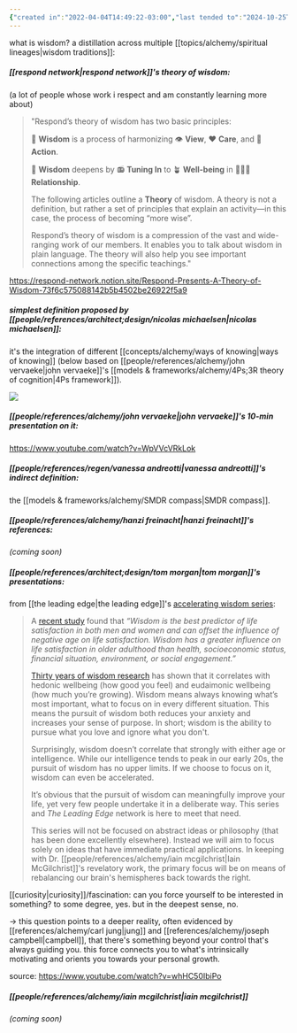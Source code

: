 ```yaml
---
{"created in":"2022-04-04T14:49:22-03:00","last tended to":"2024-10-25T11:43:10-03:00","tags":["alchemy","concept","🌱"],"dg-publish":true,"notestage":["🌱"],"relevancescore":98,"created":"2022-04-04T14:49:22.557-03:00","updated":"2025-06-09T18:28:17.770-03:00","readinesslevel":"10%","permalink":"/concepts/alchemy/wisdom/","dgPassFrontmatter":true}
---
```


what is wisdom? a distillation across multiple [[topics/alchemy/spiritual lineages\|wisdom traditions]]:

##### [[respond network\|respond network]]'s theory of wisdom:
(a lot of people whose work i respect and am constantly learning more about)

> "Respond’s theory of wisdom has two basic principles:
>
> 🧙 **Wisdom** is a process of harmonizing 👁️ **View**, ❤️ **Care**, and 🤲 **Action**.
>
> 🧙 **Wisdom** deepens by 📻 **Tuning In** to 🪴 **Well-being** in 🧑‍🤝‍🧑 **Relationship**.
>
> The following articles outline a **Theory** of wisdom. A theory is not a definition, but rather a set of principles that explain an activity—in this case, the process of becoming “more wise”.
> 
> Respond’s theory of wisdom is a compression of the vast and wide-ranging work of our members. It enables you to talk about wisdom in plain language. The theory will also help you see important connections among the specific teachings."

https://respond-network.notion.site/Respond-Presents-A-Theory-of-Wisdom-73f6c575088142b5b4502be26922f5a9

##### simplest definition proposed by [[people/references/architect;design/nicolas michaelsen\|nicolas michaelsen]]:

it's the integration of different [[concepts/alchemy/ways of knowing\|ways of knowing]] (below based on [[people/references/alchemy/john vervaeke\|john vervaeke]]'s [[models & frameworks/alchemy/4Ps;3R theory of cognition\|4Ps framework]]).

![](https://i.imgur.com/gMMNtud.png)

##### [[people/references/alchemy/john vervaeke\|john vervaeke]]'s 10-min presentation on it:

https://www.youtube.com/watch?v=WpVVcVRkLok

##### [[people/references/regen/vanessa andreotti\|vanessa andreotti]]'s indirect definition:

the [[models & frameworks/alchemy/SMDR compass\|SMDR compass]].

##### [[people/references/alchemy/hanzi freinacht\|hanzi freinacht]]'s references:

*(coming soon)*

##### [[people/references/architect;design/tom morgan\|tom morgan]]'s presentations:

from [[the leading edge\|the leading edge]]'s [accelerating wisdom series](https://www.theleading-edge.org/accelerating-wisdom-series/):

> A [recent study](https://bmcpsychology.biomedcentral.com/articles/10.1186/s40359-024-01905-4?ref=theleading-edge.org) found that _“Wisdom is the best predictor of life satisfaction in both men and women and can offset the influence of negative age on life satisfaction. Wisdom has a greater influence on life satisfaction in older adulthood than health, socioeconomic status, financial situation, environment, or social engagement.”_
> 
> [Thirty years of wisdom research](https://journals.sagepub.com/doi/10.1177/17456916221114096?ref=theleading-edge.org) has shown that it correlates with hedonic wellbeing (how good you feel) and eudaimonic wellbeing (how much you’re growing). Wisdom means always knowing what’s most important, what to focus on in every different situation. This means the pursuit of wisdom both reduces your anxiety and increases your sense of purpose. In short; wisdom is the ability to pursue what you love and ignore what you don't.
> 
> Surprisingly, wisdom doesn’t correlate that strongly with either age or intelligence. While our intelligence tends to peak in our early 20s, the pursuit of wisdom has no upper limits. If we choose to focus on it, wisdom can even be accelerated.
> 
> It’s obvious that the pursuit of wisdom can meaningfully improve your life, yet very few people undertake it in a deliberate way. This series and _The Leading Edge_ network is here to meet that need.
> 
> This series will not be focused on abstract ideas or philosophy (that has been done excellently elsewhere). Instead we will aim to focus solely on ideas that have immediate practical applications. In keeping with Dr. [[people/references/alchemy/iain mcgilchrist\|Iain McGilchrist]]'s revelatory work, the primary focus will be on means of rebalancing our brain's hemispheres back towards the right.

[[curiosity\|curiosity]]/fascination: can you force yourself to be interested in something?
to some degree, yes. but in the deepest sense, no.

-> this question points to a deeper reality, often evidenced by [[references/alchemy/carl jung\|jung]] and [[references/alchemy/joseph campbell\|campbell]], that there's something beyond your control that's always guiding you. this force connects you to what's intrinsically motivating and orients you towards your personal growth.

source: https://www.youtube.com/watch?v=whHC50IbiPo

##### [[people/references/alchemy/iain mcgilchrist\|iain mcgilchrist]]

*(coming soon)*